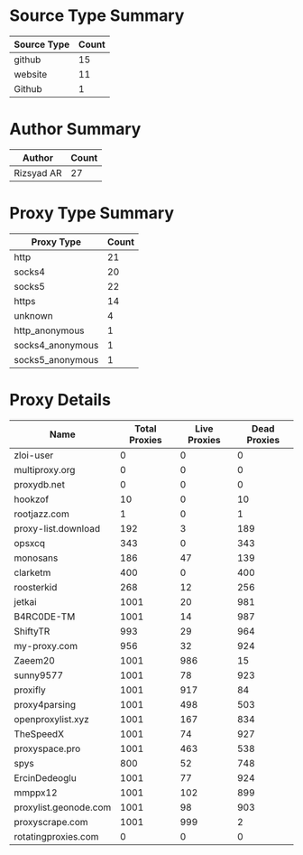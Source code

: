 # Source Type Summary

| Source Type | Count |
|-------------|-------|
| github | 15 |
| website | 11 |
| Github | 1 |


# Author Summary

| Author | Count |
|--------|-------|
| Rizsyad AR | 27 |


# Proxy Type Summary

| Proxy Type | Count |
|------------|-------|
| http | 21 |
| socks4 | 20 |
| socks5 | 22 |
| https | 14 |
| unknown | 4 |
| http_anonymous | 1 |
| socks4_anonymous | 1 |
| socks5_anonymous | 1 |


# Proxy Details

| Name | Total Proxies | Live Proxies | Dead Proxies |
|------|---------------|--------------|---------------|
| zloi-user | 0 | 0 | 0 |
| multiproxy.org | 0 | 0 | 0 |
| proxydb.net | 0 | 0 | 0 |
| hookzof | 10 | 0 | 10 |
| rootjazz.com | 1 | 0 | 1 |
| proxy-list.download | 192 | 3 | 189 |
| opsxcq | 343 | 0 | 343 |
| monosans | 186 | 47 | 139 |
| clarketm | 400 | 0 | 400 |
| roosterkid | 268 | 12 | 256 |
| jetkai | 1001 | 20 | 981 |
| B4RC0DE-TM | 1001 | 14 | 987 |
| ShiftyTR | 993 | 29 | 964 |
| my-proxy.com | 956 | 32 | 924 |
| Zaeem20 | 1001 | 986 | 15 |
| sunny9577 | 1001 | 78 | 923 |
| proxifly | 1001 | 917 | 84 |
| proxy4parsing | 1001 | 498 | 503 |
| openproxylist.xyz | 1001 | 167 | 834 |
| TheSpeedX | 1001 | 74 | 927 |
| proxyspace.pro | 1001 | 463 | 538 |
| spys | 800 | 52 | 748 |
| ErcinDedeoglu | 1001 | 77 | 924 |
| mmppx12 | 1001 | 102 | 899 |
| proxylist.geonode.com | 1001 | 98 | 903 |
| proxyscrape.com | 1001 | 999 | 2 |
| rotatingproxies.com | 0 | 0 | 0 |
